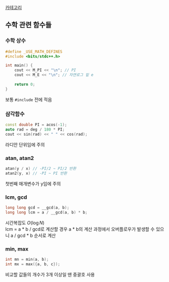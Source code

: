 [카테고리](/README.md)
## 수학 관련 함수들
### 수학 상수
```cpp
#define _USE_MATH_DEFINES
#include <bits/stdc++.h>

int main() {
    cout << M_PI << "\n"; // PI
    cout << M_E << "\n"; // 자연로그 밑 e
    
    return 0;
}
```
보통 `#include` 전에 적음

### 삼각함수
```cpp
const double PI = acos(-1);
auto rad = deg / 180 * PI;
cout << sin(rad) << " " << cos(rad);
```
라디안 단위임에 주의   

### atan, atan2
```cpp
atan(y / x) // -PI/2 ~ PI/2 반환
atan2(y, x) // -PI ~ PI 반환
```
첫번째 매개변수가 y임에 주의   

### lcm, gcd
```cpp
long long gcd = __gcd(a, b);
long long lcm = a / __gcd(a, b) * b;
```
시간복잡도 $O(\log{N})$   
lcm = a * b / gcd로 계산할 경우 a * b의 계산 과정에서 오버플로우가 발생할 수 있으니 a / gcd * b 순서로 계산   

### min, max
```cpp
int mn = min(a, b);
int mx = max({a, b, c});
```
비교할 값들의 개수가 3개 이상일 땐 중괄호 사용